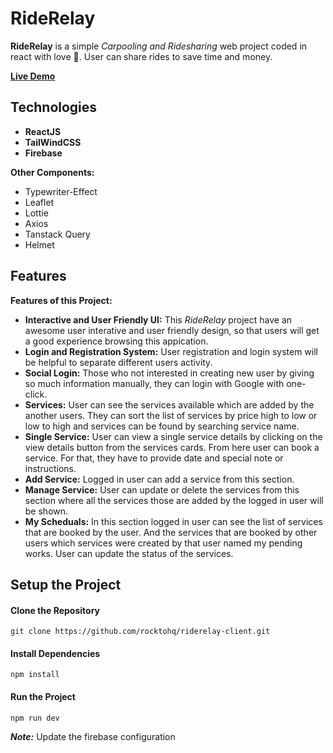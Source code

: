 # RideRelay

**RideRelay** is a simple _Carpooling and Ridesharing_ web project coded in react with love 💝. User can share rides to save time and money.

<a href="https://riderelayhq.web.app">**Live Demo**</a>

## Technologies

- **ReactJS**  
- **TailWindCSS** 
- **Firebase** 

**Other Components:**

- Typewriter-Effect
- Leaflet
- Lottie
- Axios
- Tanstack Query
- Helmet

## Features

**Features of this Project:**

- **Interactive and User Friendly UI:** This _RideRelay_ project have an awesome user interative and user friendly design, so that users will get a good experience browsing this appication.
- **Login and Registration System:** User registration and login system will be helpful to separate different users activity.
- **Social Login:** Those who not interested in creating new user by giving so much information manually, they can login with Google with one-click.
- **Services:** User can see the services available which are added by the another users. They can sort the list of services by price high to low or low to high and services can be found by searching service name.
- **Single Service:** User can view a single service details by clicking on the view details button from the services cards. From here user can book a service. For that, they have to provide date and special note or instructions.
- **Add Service:** Logged in user can add a service from this section.
- **Manage Service:** User can update or delete the services from this section where all the services those are added by the logged in user will be shown.
- **My Scheduals:** In this section logged in user can see the list of services that are booked by the user. And the services that are booked by other users which services were created by that user named my pending works. User can update the status of the services.

## Setup the Project

#### Clone the Repository
```
git clone https://github.com/rocktohq/riderelay-client.git
```
#### Install Dependencies
```
npm install
```
#### Run the Project
```
npm run dev
```
***Note:*** Update the firebase configuration
